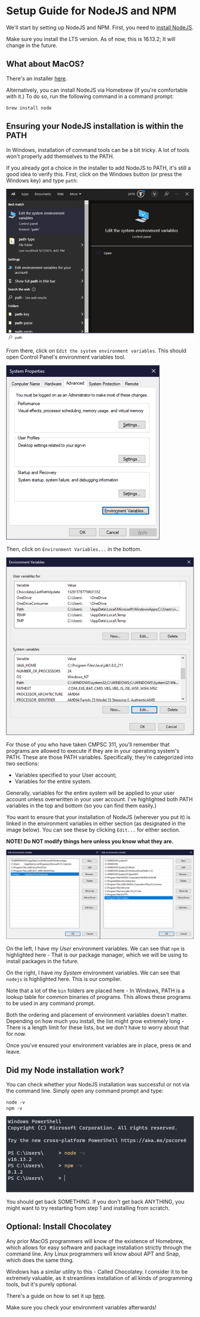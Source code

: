 # Setup Guide for NodeJS and NPM

We'll start by setting up NodeJS and NPM. First, you need to
[install NodeJS](https://nodejs.org/en/).

Make sure you install the LTS version. As of now, this is 16.13.2; It will
change in the future.

## What about MacOS?

There's an installer [here](https://nodejs.org/en/download/).

Alternatively, you can install NodeJS via Homebrew (if you're comfortable with
it.) To do so, run the following command in a command prompt:

```
brew install node
```

## Ensuring your NodeJS installation is within the PATH

In Windows, installation of command tools can be a bit tricky. A lot of tools
won't properly add themselves to the PATH.

If you already got a choice in the installer to add NodeJS to PATH, it's still a
good idea to verify this. First, click on the Windows button (or press the
Windows key) and type `path`:

![Windows search for PATH](../img/pathwindowskey.png)

From there, click on `Edit the system environment variables`. This should open
Control Panel's environment variables tool.

![System Properties in Control Panel](../img/systemproperties.png)

Then, click on `Environment Variables...` in the bottom.

![Overview of all Environment Variables](../img/environmentvariables_all.png)

For those of you who have taken CMPSC 311, you'll remember that programs are
allowed to execute if they are in your operating system's PATH. These are those
PATH variables. Specifically, they're categorized into two sections:

-   Variables specified to your User account;
-   Variables for the entire system.

Generally, variables for the entire system will be applied to your user account
unless overwritten in your user account. I've highlighted both PATH variables in
the top and bottom (so you can find them easily.)

You want to ensure that your installation of NodeJS (wherever you put it) is
linked in the environment variables in either section (as designated in the
image below). You can see these by clicking `Edit...` for either section.

**NOTE! Do NOT modify things here unless you know what they are.**

![The Edit Environment Variables Tool](../img/editenvironmentvariables.png)

On the left, I have my _User_ environment variables. We can see that `npm` is
highlighted here - That is our package manager, which we will be using to
install packages in the future.

On the right, I have my _System_ environment variables. We can see that `nodejs`
is highlighted here. This is our compiler.

Note that a lot of the `bin` folders are placed here - In Windows, PATH is a
lookup table for common binaries of programs. This allows these programs to be
used in any command prompt.

Both the ordering and placement of environment variables doesn't matter.
Depending on how much you install, the list might grow extremely long - There is
a length limit for these lists, but we don't have to worry about that for now.

Once you've ensured your environment variables are in place, press `OK` and
leave.

## Did my Node installation work?

You can check whether your NodeJS installation was successful or not via the
command line. Simply open any command prompt and type:

```
node -v
npm -v
```

![Powershell output for -v commands](../img/powershellnodev.png)

You should get back SOMETHING. If you don't get back ANYTHING, you might want to
try restarting from step 1 and installing from scratch.

## Optional: Install Chocolatey

Any prior MacOS programmers will know of the existence of Homebrew, which allows
for easy software and package installation strictly through the command line.
Any Linux programmers will know about APT and Snap, which does the same thing.

Windows has a similar utility to this - Called Chocolatey. I consider it to be
extremely valuable, as it streamlines installation of all kinds of programming
tools, but it's purely optional.

There's a guide on how to set it up [here](https://chocolatey.org/install).

Make sure you check your environment variables afterwards!
